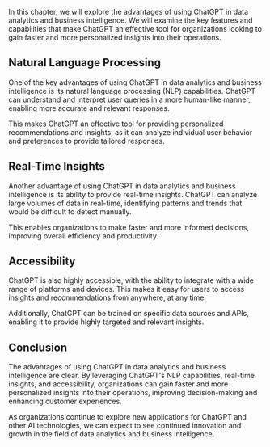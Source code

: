 
In this chapter, we will explore the advantages of using ChatGPT in data analytics and business intelligence. We will examine the key features and capabilities that make ChatGPT an effective tool for organizations looking to gain faster and more personalized insights into their operations.

Natural Language Processing
---------------------------

One of the key advantages of using ChatGPT in data analytics and business intelligence is its natural language processing (NLP) capabilities. ChatGPT can understand and interpret user queries in a more human-like manner, enabling more accurate and relevant responses.

This makes ChatGPT an effective tool for providing personalized recommendations and insights, as it can analyze individual user behavior and preferences to provide tailored responses.

Real-Time Insights
------------------

Another advantage of using ChatGPT in data analytics and business intelligence is its ability to provide real-time insights. ChatGPT can analyze large volumes of data in real-time, identifying patterns and trends that would be difficult to detect manually.

This enables organizations to make faster and more informed decisions, improving overall efficiency and productivity.

Accessibility
-------------

ChatGPT is also highly accessible, with the ability to integrate with a wide range of platforms and devices. This makes it easy for users to access insights and recommendations from anywhere, at any time.

Additionally, ChatGPT can be trained on specific data sources and APIs, enabling it to provide highly targeted and relevant insights.

Conclusion
----------

The advantages of using ChatGPT in data analytics and business intelligence are clear. By leveraging ChatGPT's NLP capabilities, real-time insights, and accessibility, organizations can gain faster and more personalized insights into their operations, improving decision-making and enhancing customer experiences.

As organizations continue to explore new applications for ChatGPT and other AI technologies, we can expect to see continued innovation and growth in the field of data analytics and business intelligence.
